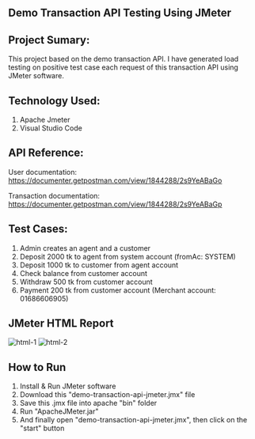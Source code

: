 ## Demo Transaction API Testing Using JMeter
## Project Sumary:
This project based on the demo transaction API. I have generated load testing on  positive test case each request of this transaction API using JMeter software.

## Technology Used:
1. Apache Jmeter
2. Visual Studio Code

## API Reference:
User documentation: https://documenter.getpostman.com/view/1844288/2s9YeABaGo

Transaction documentation: https://documenter.getpostman.com/view/1844288/2s9YeABaGp

## Test Cases:
1. Admin creates an agent and a customer
2. Deposit 2000 tk to agent from system account (fromAc: SYSTEM)
3. Deposit 1000 tk to customer from agent account
4. Check balance from customer account
5. Withdraw 500 tk from customer account
6. Payment 200 tk from customer account (Merchant account: 01686606905)

## JMeter HTML Report
![html-1](https://github.com/ishratgithub/demo-transaction-api-jmeter/assets/158293575/909fb029-53b1-425b-8368-ae2b3aa2f7ba)
![html-2](https://github.com/ishratgithub/demo-transaction-api-jmeter/assets/158293575/fbe9ba02-518e-4581-85ef-e4db83f97130)
## How to Run
1. Install & Run JMeter software
2. Download this "demo-transaction-api-jmeter.jmx" file
3. Save this .jmx file into apache "bin" folder
4. Run "ApacheJMeter.jar"
5. And finally open "demo-transaction-api-jmeter.jmx", then click on the "start" button
